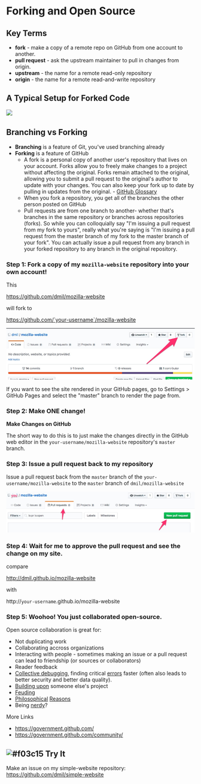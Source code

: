 # Forking and Open Source

## Key Terms

* **fork** - make a copy of a remote repo on GitHub from one account to another.
* **pull request** - ask the upstream maintainer to pull in changes from origin.
* **upstream** - the name for a remote read-only repository
* **origin** - the name for a remote read-and-write repository

## A Typical Setup for Forked Code
![](https://s3.amazonaws.com/media-p.slid.es/uploads/489063/images/2498675/pasted-from-clipboard.png)

## Branching vs Forking

* **Branching** is a feature of Git, you've used branching already
* **Forking** is a feature of GitHub
	* 	A fork is a personal copy of another user's repository that lives on your account. Forks allow you to freely make changes to a project without affecting the original. Forks remain attached to the original, allowing you to submit a pull request to the original's author to update with your changes. You can also keep your fork up to date by pulling in updates from the original. - [GitHub Glossary](https://help.github.com/articles/github-glossary/)
	*  When you fork a repository, you get all of the branches the other person posted on GitHub
	*  Pull requests are from one branch to another- whether that's branches in the same repository or branches across repositories (forks). So while you can colloquially say "I'm issuing a pull request from my fork to yours", really what you're saying is "I'm issuing a pull request from the master branch of my fork to the master branch of your fork". You can actually issue a pull request from any branch in your forked repository to any branch in the original repository.

### Step 1: Fork a copy of my `mozilla-website` repository into your own account!

This

https://github.com/dmil/mozilla-website

will fork to 

https://github.com/`your-username`/mozilla-website

![](images/screenshot_28.jpg)

If you want to see the site rendered in your GitHub pages, go to Settings > GitHub Pages and select the "master" branch to render the page from.

### Step 2: Make ONE change!

**Make Changes on GitHub**

The short way to do this is to just make the changes directly in the GitHub web editor in the `your-username/mozilla-website` repository's `master` branch. 


### Step 3: Issue a pull request back to my repository

Issue a pull request back from the `master` branch of the `your-username/mozilla-website` to the `master` branch of `dmil/mozilla-website`

![](images/screenshot_30.jpg)

### Step 4: Wait for me to approve the pull request and see the change on my site.

compare

http://dmil.github.io/mozilla-website

with

http://`your-username`.github.io/mozilla-website

### Step 5: Woohoo! You just collaborated open-source.

Open source collaboration is great for:

* Not duplicating work
* Collaborating accross organizations
* Interacting with people - sometimes making an issue or a pull request can lead to friendship (or sources or collaborators)
* Reader feedback
* [Collective debugging](https://github.com/themarshallproject/klaxon/issues/107), finding critical [errors](https://github.com/fivethirtyeight/data/pull/54) faster (often also leads to better security and better data quality).
* [Building upon](https://twitter.com/ascheink/status/783394500710457344) someone else's project
* [Feuding](https://github.com/jashkenas/underscore/issues/2182)
* [Philosophical](https://www.gnu.org/philosophy/shouldbefree.en.html) [Reasons](https://www.gnu.org/philosophy/open-source-misses-the-point.en.html)
* Being [nerdy](https://github.com/fivethirtyeight/data/pull/63)?

More Links

- https://government.github.com/
- https://government.github.com/community/

## ![#f03c15](https://placehold.it/15/f03c15/000000?text=+) Try It

Make an issue on my simple-website repository: https://github.com/dmil/simple-website
